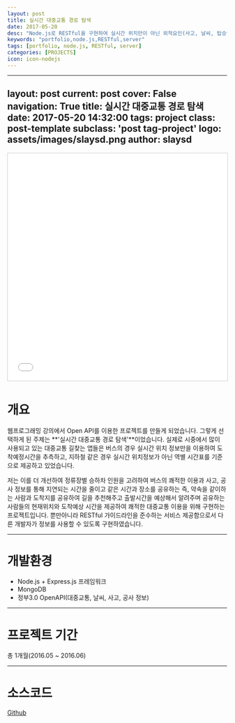 ```yaml
---
layout: post
title: 실시간 대중교통 경로 탐색
date: 2017-05-20
desc: "Node.js로 RESTful을 구현하여 실시간 위치만이 아닌 외적요인(사고, 날씨, 탑승인원)을 고려하여 쾌적의 대중교통을 추천하여 제공하는 프로젝트"
keywords: "portfolio,node.js,RESTful,server"
tags: [portfolio, node.js, RESTful, server]
categories: [PROJECTS]
icon: icon-nodejs
---
```


---
layout: post
current: post
cover: False
navigation: True
title: 실시간 대중교통 경로 탐색
date: 2017-05-20 14:32:00
tags: project
class: post-template
subclass: 'post tag-project'
logo: assets/images/slaysd.png
author: slaysd
---

<iframe src="//www.slideshare.net/slideshow/embed_code/key/haOudYeT4yJHLS" width="640" height="522" frameborder="0" marginwidth="0" marginheight="0" scrolling="no" style="border:1px solid #CCC; border-width:1px; margin-bottom:5px; max-width: 100%;" allowfullscreen> </iframe>

# 개요
웹프로그래밍 강의에서 Open API를 이용한 프로젝트를 만들게 되었습니다. 그렇게 선택하게 된 주제는 **'실시간 대중교통 경로 탐색'**이었습니다. 실제로 시중에서 많이 사용되고 있는 대중교통
길찾는 앱들은 버스의 경우 실시간 위치 정보만을 이용하여 도착예정시간을 추측하고, 지하철 같은 경우 실시간 위치정보가 아닌 역별 시간표를 기준으로 제공하고 있었습니다.

저는 이를 더 개선하여 정류장별 승하차 인원을 고려하여 버스의 쾌적한 이용과 사고, 공사 정보를 통해 지연되는 시간을 줄이고 같은 시간과 장소를 공유하는 즉, 약속을 같이하는 사람과 도착지를 공유하여
길을 추천해주고 출발시간을 예상해서 알려주며 공유하는 사람들의 현재위치와 도착예상 시간을 제공하여 쾌적한 대중교통 이용을 위해 구현하는 프로젝트입니다. 뿐만아니라 RESTful 가이드라인을 준수하는 서비스 제공함으로서
다른 개발자가 정보를 사용할 수 있도록 구현하였습니다.
* * *
# 개발환경
  * Node.js + Express.js 프레임워크
  * MongoDB
  * 정부3.0 OpenAPI(대중교통, 날씨, 사고, 공사 정보)

* * *
# 프로젝트 기간
총 1개월(2016.05 ~ 2016.06)
* * *
# 소스코드
<div markdown="0"><a href="https://github.com/jinh574/nodejs-smartnavi" class="btn btn-info">Github</a></div>